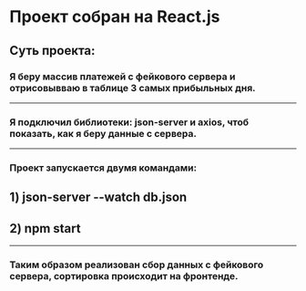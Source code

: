 # Проект собран на React.js

## Суть проекта:
### Я беру массив платежей с фейкового сервера и отрисовывваю в таблице 3 самых прибыльных дня.
___
### Я подключил библиотеки: json-server и axios, чтоб показать, как я беру данные с сервера.
___
### Проект запускается двумя командами:
## 1) json-server --watch db.json
## 2) npm start
___
### Таким образом реализован сбор данных с фейкового сервера, сортировка происходит на фронтенде. 